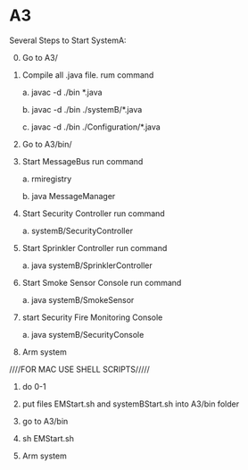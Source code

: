 A3
==
Several Steps to Start SystemA:

0. Go to A3/
1. Compile all .java file.
rum command

	a. javac -d ./bin  *.java
	
	b. javac -d ./bin  ./systemB/*.java
	
	c. javac -d ./bin  ./Configuration/*.java


2. Go to A3/bin/


3. Start MessageBus
run command

    a. rmiregistry
    
    b. java MessageManager


4. Start Security Controller
run command

    a. systemB/SecurityController
    
4. Start Sprinkler Controller
run command

    a. java systemB/SprinklerController
    
5. Start Smoke Sensor Console
run command 

    a. java systemB/SmokeSensor

6. start Security Fire Monitoring Console
	
	a. java systemB/SecurityConsole 
	
7. Arm system

////FOR MAC USE SHELL SCRIPTS/////

1. do 0-1

2. put files EMStart.sh and systemBStart.sh into A3/bin folder

3. go to A3/bin

4. sh EMStart.sh

5. Arm system
    
